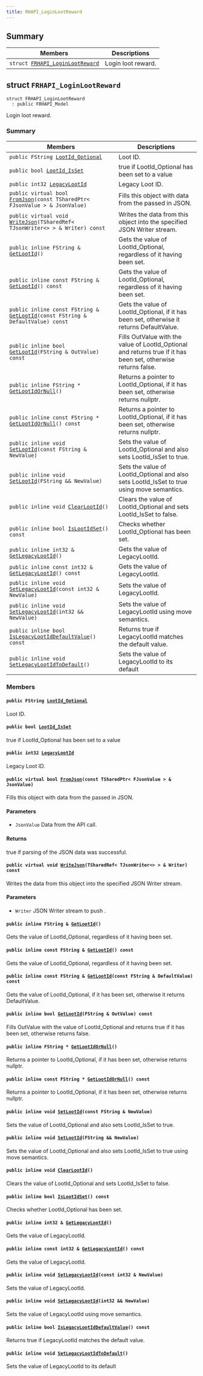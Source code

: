 ```yaml
---
title: RHAPI_LoginLootReward
---
```


## Summary

 Members                        | Descriptions                                
--------------------------------|---------------------------------------------
`struct `[`FRHAPI_LoginLootReward`](#structFRHAPI__LoginLootReward) | Login loot reward.

## struct `FRHAPI_LoginLootReward` <a id="structFRHAPI__LoginLootReward"></a>

```
struct FRHAPI_LoginLootReward
  : public FRHAPI_Model
```

Login loot reward.

### Summary

 Members                        | Descriptions                                
--------------------------------|---------------------------------------------
`public FString `[`LootId_Optional`](#structFRHAPI__LoginLootReward_1a3c7355b5ae7afadb19fd186467d9b659) | Loot ID.
`public bool `[`LootId_IsSet`](#structFRHAPI__LoginLootReward_1a505db80f34984d397003439ac4ef9ea1) | true if LootId_Optional has been set to a value
`public int32 `[`LegacyLootId`](#structFRHAPI__LoginLootReward_1a7ab376e7657f818e5d5abf6d6558b23c) | Legacy Loot ID.
`public virtual bool `[`FromJson`](#structFRHAPI__LoginLootReward_1a111983aef9ed55934b367e0a217ab245)`(const TSharedPtr< FJsonValue > & JsonValue)` | Fills this object with data from the passed in JSON.
`public virtual void `[`WriteJson`](#structFRHAPI__LoginLootReward_1a8fd1abcf8588b29eec7e86468394be27)`(TSharedRef< TJsonWriter<> > & Writer) const` | Writes the data from this object into the specified JSON Writer stream.
`public inline FString & `[`GetLootId`](#structFRHAPI__LoginLootReward_1aa5d55737ab6b498e5d169037cfda1461)`()` | Gets the value of LootId_Optional, regardless of it having been set.
`public inline const FString & `[`GetLootId`](#structFRHAPI__LoginLootReward_1aba9c55822961cfcb9d51012134bbc882)`() const` | Gets the value of LootId_Optional, regardless of it having been set.
`public inline const FString & `[`GetLootId`](#structFRHAPI__LoginLootReward_1ab449c0724065e4d306da2fb1c84e2153)`(const FString & DefaultValue) const` | Gets the value of LootId_Optional, if it has been set, otherwise it returns DefaultValue.
`public inline bool `[`GetLootId`](#structFRHAPI__LoginLootReward_1ae54a4264625caecbbd21b37fc250de4b)`(FString & OutValue) const` | Fills OutValue with the value of LootId_Optional and returns true if it has been set, otherwise returns false.
`public inline FString * `[`GetLootIdOrNull`](#structFRHAPI__LoginLootReward_1afa2cd897d26cdddc1599b99a208ec343)`()` | Returns a pointer to LootId_Optional, if it has been set, otherwise returns nullptr.
`public inline const FString * `[`GetLootIdOrNull`](#structFRHAPI__LoginLootReward_1a0f489d34a5f682ecff22c41dac99b46d)`() const` | Returns a pointer to LootId_Optional, if it has been set, otherwise returns nullptr.
`public inline void `[`SetLootId`](#structFRHAPI__LoginLootReward_1a2c74628775622824442d43b14a8323e0)`(const FString & NewValue)` | Sets the value of LootId_Optional and also sets LootId_IsSet to true.
`public inline void `[`SetLootId`](#structFRHAPI__LoginLootReward_1a31799f251da9efc5e249bbdc584ad7f7)`(FString && NewValue)` | Sets the value of LootId_Optional and also sets LootId_IsSet to true using move semantics.
`public inline void `[`ClearLootId`](#structFRHAPI__LoginLootReward_1a599ca6fce01c2ff467e8f87d54826046)`()` | Clears the value of LootId_Optional and sets LootId_IsSet to false.
`public inline bool `[`IsLootIdSet`](#structFRHAPI__LoginLootReward_1ac48dde4cbe606123df68fc4de4856d00)`() const` | Checks whether LootId_Optional has been set.
`public inline int32 & `[`GetLegacyLootId`](#structFRHAPI__LoginLootReward_1ae302870e9caa9105031467adc8bae8ff)`()` | Gets the value of LegacyLootId.
`public inline const int32 & `[`GetLegacyLootId`](#structFRHAPI__LoginLootReward_1ae2d9341eb57cef97116fe3e540b77618)`() const` | Gets the value of LegacyLootId.
`public inline void `[`SetLegacyLootId`](#structFRHAPI__LoginLootReward_1ac149a32f1007e60a1387fbd375bd20ef)`(const int32 & NewValue)` | Sets the value of LegacyLootId.
`public inline void `[`SetLegacyLootId`](#structFRHAPI__LoginLootReward_1a9d14468d66edf9e5f6b072184f47ac41)`(int32 && NewValue)` | Sets the value of LegacyLootId using move semantics.
`public inline bool `[`IsLegacyLootIdDefaultValue`](#structFRHAPI__LoginLootReward_1a99d9388054b1d602c2ef9bcd3d622bc1)`() const` | Returns true if LegacyLootId matches the default value.
`public inline void `[`SetLegacyLootIdToDefault`](#structFRHAPI__LoginLootReward_1a40a3b736b38673701743f9da9423f553)`()` | Sets the value of LegacyLootId to its default

### Members

#### `public FString `[`LootId_Optional`](#structFRHAPI__LoginLootReward_1a3c7355b5ae7afadb19fd186467d9b659) <a id="structFRHAPI__LoginLootReward_1a3c7355b5ae7afadb19fd186467d9b659"></a>

Loot ID.

#### `public bool `[`LootId_IsSet`](#structFRHAPI__LoginLootReward_1a505db80f34984d397003439ac4ef9ea1) <a id="structFRHAPI__LoginLootReward_1a505db80f34984d397003439ac4ef9ea1"></a>

true if LootId_Optional has been set to a value

#### `public int32 `[`LegacyLootId`](#structFRHAPI__LoginLootReward_1a7ab376e7657f818e5d5abf6d6558b23c) <a id="structFRHAPI__LoginLootReward_1a7ab376e7657f818e5d5abf6d6558b23c"></a>

Legacy Loot ID.

#### `public virtual bool `[`FromJson`](#structFRHAPI__LoginLootReward_1a111983aef9ed55934b367e0a217ab245)`(const TSharedPtr< FJsonValue > & JsonValue)` <a id="structFRHAPI__LoginLootReward_1a111983aef9ed55934b367e0a217ab245"></a>

Fills this object with data from the passed in JSON.

#### Parameters
* `JsonValue` Data from the API call.

#### Returns
true if parsing of the JSON data was successful.

#### `public virtual void `[`WriteJson`](#structFRHAPI__LoginLootReward_1a8fd1abcf8588b29eec7e86468394be27)`(TSharedRef< TJsonWriter<> > & Writer) const` <a id="structFRHAPI__LoginLootReward_1a8fd1abcf8588b29eec7e86468394be27"></a>

Writes the data from this object into the specified JSON Writer stream.

#### Parameters
* `Writer` JSON Writer stream to push .

#### `public inline FString & `[`GetLootId`](#structFRHAPI__LoginLootReward_1aa5d55737ab6b498e5d169037cfda1461)`()` <a id="structFRHAPI__LoginLootReward_1aa5d55737ab6b498e5d169037cfda1461"></a>

Gets the value of LootId_Optional, regardless of it having been set.

#### `public inline const FString & `[`GetLootId`](#structFRHAPI__LoginLootReward_1aba9c55822961cfcb9d51012134bbc882)`() const` <a id="structFRHAPI__LoginLootReward_1aba9c55822961cfcb9d51012134bbc882"></a>

Gets the value of LootId_Optional, regardless of it having been set.

#### `public inline const FString & `[`GetLootId`](#structFRHAPI__LoginLootReward_1ab449c0724065e4d306da2fb1c84e2153)`(const FString & DefaultValue) const` <a id="structFRHAPI__LoginLootReward_1ab449c0724065e4d306da2fb1c84e2153"></a>

Gets the value of LootId_Optional, if it has been set, otherwise it returns DefaultValue.

#### `public inline bool `[`GetLootId`](#structFRHAPI__LoginLootReward_1ae54a4264625caecbbd21b37fc250de4b)`(FString & OutValue) const` <a id="structFRHAPI__LoginLootReward_1ae54a4264625caecbbd21b37fc250de4b"></a>

Fills OutValue with the value of LootId_Optional and returns true if it has been set, otherwise returns false.

#### `public inline FString * `[`GetLootIdOrNull`](#structFRHAPI__LoginLootReward_1afa2cd897d26cdddc1599b99a208ec343)`()` <a id="structFRHAPI__LoginLootReward_1afa2cd897d26cdddc1599b99a208ec343"></a>

Returns a pointer to LootId_Optional, if it has been set, otherwise returns nullptr.

#### `public inline const FString * `[`GetLootIdOrNull`](#structFRHAPI__LoginLootReward_1a0f489d34a5f682ecff22c41dac99b46d)`() const` <a id="structFRHAPI__LoginLootReward_1a0f489d34a5f682ecff22c41dac99b46d"></a>

Returns a pointer to LootId_Optional, if it has been set, otherwise returns nullptr.

#### `public inline void `[`SetLootId`](#structFRHAPI__LoginLootReward_1a2c74628775622824442d43b14a8323e0)`(const FString & NewValue)` <a id="structFRHAPI__LoginLootReward_1a2c74628775622824442d43b14a8323e0"></a>

Sets the value of LootId_Optional and also sets LootId_IsSet to true.

#### `public inline void `[`SetLootId`](#structFRHAPI__LoginLootReward_1a31799f251da9efc5e249bbdc584ad7f7)`(FString && NewValue)` <a id="structFRHAPI__LoginLootReward_1a31799f251da9efc5e249bbdc584ad7f7"></a>

Sets the value of LootId_Optional and also sets LootId_IsSet to true using move semantics.

#### `public inline void `[`ClearLootId`](#structFRHAPI__LoginLootReward_1a599ca6fce01c2ff467e8f87d54826046)`()` <a id="structFRHAPI__LoginLootReward_1a599ca6fce01c2ff467e8f87d54826046"></a>

Clears the value of LootId_Optional and sets LootId_IsSet to false.

#### `public inline bool `[`IsLootIdSet`](#structFRHAPI__LoginLootReward_1ac48dde4cbe606123df68fc4de4856d00)`() const` <a id="structFRHAPI__LoginLootReward_1ac48dde4cbe606123df68fc4de4856d00"></a>

Checks whether LootId_Optional has been set.

#### `public inline int32 & `[`GetLegacyLootId`](#structFRHAPI__LoginLootReward_1ae302870e9caa9105031467adc8bae8ff)`()` <a id="structFRHAPI__LoginLootReward_1ae302870e9caa9105031467adc8bae8ff"></a>

Gets the value of LegacyLootId.

#### `public inline const int32 & `[`GetLegacyLootId`](#structFRHAPI__LoginLootReward_1ae2d9341eb57cef97116fe3e540b77618)`() const` <a id="structFRHAPI__LoginLootReward_1ae2d9341eb57cef97116fe3e540b77618"></a>

Gets the value of LegacyLootId.

#### `public inline void `[`SetLegacyLootId`](#structFRHAPI__LoginLootReward_1ac149a32f1007e60a1387fbd375bd20ef)`(const int32 & NewValue)` <a id="structFRHAPI__LoginLootReward_1ac149a32f1007e60a1387fbd375bd20ef"></a>

Sets the value of LegacyLootId.

#### `public inline void `[`SetLegacyLootId`](#structFRHAPI__LoginLootReward_1a9d14468d66edf9e5f6b072184f47ac41)`(int32 && NewValue)` <a id="structFRHAPI__LoginLootReward_1a9d14468d66edf9e5f6b072184f47ac41"></a>

Sets the value of LegacyLootId using move semantics.

#### `public inline bool `[`IsLegacyLootIdDefaultValue`](#structFRHAPI__LoginLootReward_1a99d9388054b1d602c2ef9bcd3d622bc1)`() const` <a id="structFRHAPI__LoginLootReward_1a99d9388054b1d602c2ef9bcd3d622bc1"></a>

Returns true if LegacyLootId matches the default value.

#### `public inline void `[`SetLegacyLootIdToDefault`](#structFRHAPI__LoginLootReward_1a40a3b736b38673701743f9da9423f553)`()` <a id="structFRHAPI__LoginLootReward_1a40a3b736b38673701743f9da9423f553"></a>

Sets the value of LegacyLootId to its default

